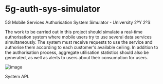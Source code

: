 # 5g-auth-sys-simulator
5G Mobile Services Authorisation System Simulator - University 2ºY 2ºS

The work to be carried out in this project should simulate a real-time authorisation system where mobile users try to use several data services simultaneously. The system must receive requests to use the service and authorise them according to each customer's available ceiling. In addition to the authorisation process, aggregate utilisation statistics should also be generated, as well as alerts to users about their consumption for users.

![image](https://github.com/rmsr2004/5g-auth-sys-simulator/assets/98055826/4941e633-563c-4625-adee-6651c24d8b83)

System API.

